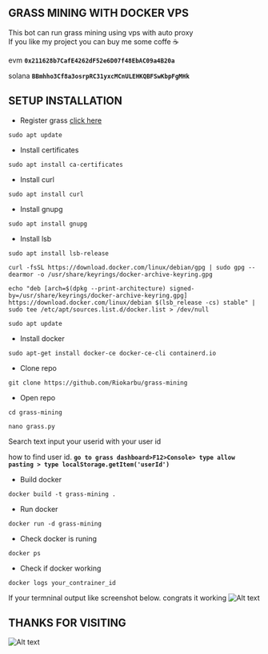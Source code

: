 ## GRASS MINING WITH DOCKER VPS

This bot can run grass mining using vps with auto proxy
</br>If you like my project you can buy me some coffe ☕
</br>

evm **`0x211628b7CafE4262dF52e6D07f48EbAC09a4B20a`**
</br>

solana **`BBmhho3Cf8a3osrpRC31yxcMCnULEHKQBFSwKbpFgMHk`**

## SETUP INSTALLATION

- Register grass <a href="https://app.getgrass.io/register/?referralCode=wix5tWDQKPgeLKM">click here</a>

```
sudo apt update
```
- Install certificates
```
sudo apt install ca-certificates
```
- Install curl
```
sudo apt install curl
```
- Install gnupg
```
sudo apt install gnupg
```
- Install lsb
```
sudo apt install lsb-release
```
```
curl -fsSL https://download.docker.com/linux/debian/gpg | sudo gpg --dearmor -o /usr/share/keyrings/docker-archive-keyring.gpg
```
```
echo "deb [arch=$(dpkg --print-architecture) signed-by=/usr/share/keyrings/docker-archive-keyring.gpg] https://download.docker.com/linux/debian $(lsb_release -cs) stable" | sudo tee /etc/apt/sources.list.d/docker.list > /dev/null
```
```
sudo apt update
```
- Install docker
```
sudo apt-get install docker-ce docker-ce-cli containerd.io
```
- Clone repo
```
git clone https://github.com/Riokarbu/grass-mining
```
- Open repo
```
cd grass-mining
```
```
nano grass.py
```
Search text input your userid with your user id
</br>

how to find user id. **`go to grass dashboard>F12>Console> type allow pasting > type localStorage.getItem('userId')`**

- Build docker
```
docker build -t grass-mining .
```
- Run docker
```
docker run -d grass-mining
```
- Check docker is runing
```
docker ps
```
- Check if docker working
```
docker logs your_contrainer_id
```
If your termninal output like screenshot below. congrats it working
![Alt text](https://i.ibb.co.com/w0zZQHH/Virtual-Box-www-11-06-2024-13-18-47.png)

## THANKS FOR VISITING
![Alt text](https://media1.tenor.com/m/0nAkXoaJyvQAAAAC/yukino-oregairu.gif)
